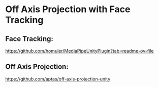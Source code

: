 # Off Axis Projection with Face Tracking

## Face Tracking:
https://github.com/homuler/MediaPipeUnityPlugin?tab=readme-ov-file

## Off Axis Projection:
https://github.com/aptas/off-axis-projection-unity
